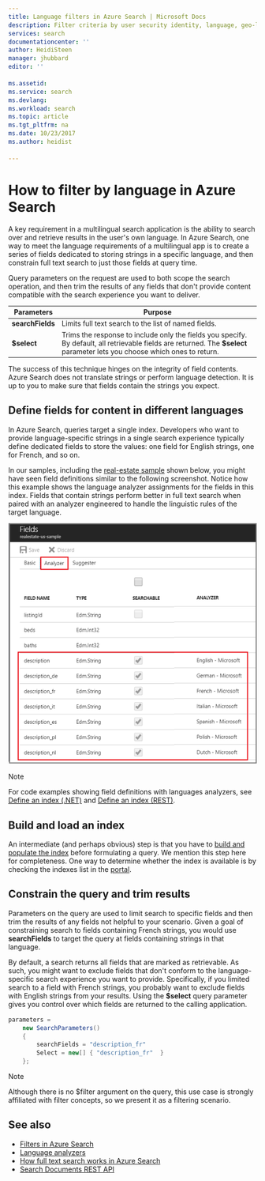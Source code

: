 ```yaml
---
title: Language filters in Azure Search | Microsoft Docs
description: Filter criteria by user security identity, language, geo-location, or numeric values to reduce search results on queries in Azure Search, a hosted cloud search service on Microsoft Azure.
services: search
documentationcenter: ''
author: HeidiSteen
manager: jhubbard
editor: ''

ms.assetid: 
ms.service: search
ms.devlang: 
ms.workload: search
ms.topic: article
ms.tgt_pltfrm: na
ms.date: 10/23/2017
ms.author: heidist

---
```


# How to filter by language in Azure Search 

A key requirement in a multilingual search application is the ability to search over and retrieve results in the user's own language. In Azure Search, one way to meet the language requirements of a multilingual app is to create a series of fields dedicated to storing strings in a specific language, and then constrain full text search to just those fields at query time.

Query parameters on the request are used to both scope the search operation, and then trim the results of any fields that don't provide content compatible with the search experience you want to deliver.

| Parameters | Purpose |
|-----------|--------------|
| **searchFields** | Limits full text search to the list of named fields. |
| **$select** | Trims the response to include only the fields you specify. By default, all retrievable fields are returned. The **$select** parameter lets you choose which ones to return. |

The success of this technique hinges on the integrity of field contents. Azure Search does not translate strings or perform language detection. It is up to you to make sure that fields contain the strings you expect.

## Define fields for content in different languages

In Azure Search, queries target a single index. Developers who want to provide language-specific strings in a single search experience typically define dedicated fields to store the values: one field for English strings, one for French, and so on. 

In our samples, including the [real-estate sample](search-get-started-portal.md) shown below, you might have seen field definitions similar to the following screenshot. Notice how this example shows the language analyzer assignments for the fields in this index. Fields that contain strings perform better in full text search when paired with an analyzer engineered to handle the linguistic rules of the target language.

  ![](./media/search-filters/lang-fields.png)

> [!Note]
> For code examples showing field definitions with languages analyzers, see [Define an index (.NET)](https://docs.microsoft.com/azure/search/search-create-index-dotnet#define-your-azure-search-index) and [Define an index (REST)](https://docs.microsoft.com/azure/search/search-create-index-rest-api#define-your-azure-search-index-using-well-formed-json).

## Build and load an index

An intermediate (and perhaps obvious) step is that you have to [build and populate the index](https://docs.microsoft.com/azure/search/search-create-index-dotnet#create-the-index) before formulating a query. We mention this step here for completeness. One way to determine whether the index is available is by checking the indexes list in the [portal](https://portal.azure.com).

## Constrain the query and trim results

Parameters on the query are used to limit search to specific fields and then trim the results of any fields not helpful to your scenario. Given a goal of constraining search to fields containing French strings, you would use **searchFields** to target the query at fields containing strings in that language. 

By default, a search returns all fields that are marked as retrievable. As such, you might want to exclude fields that don't conform to the language-specific search experience you want to provide. Specifically, if you limited search to a field with French strings, you probably want to exclude fields with English strings from your results. Using the **$select** query parameter gives you control over which fields are returned to the calling application.

```csharp
parameters =
    new SearchParameters()
    {
        searchFields = "description_fr" 
        Select = new[] { "description_fr"  }
    };
```
> [!Note]
> Although there is no $filter argument on the query, this use case is strongly affiliated with filter concepts, so we present it as a filtering scenario.

## See also

+ [Filters in Azure Search](search-filters.md)
+ [Language analyzers](https://docs.microsoft.com/rest/api/searchservice/language-support)
+ [How full text search works in Azure Search](search-lucene-query-architecture.md)
+ [Search Documents REST API](https://docs.microsoft.com/rest/api/searchservice/search-documents)

